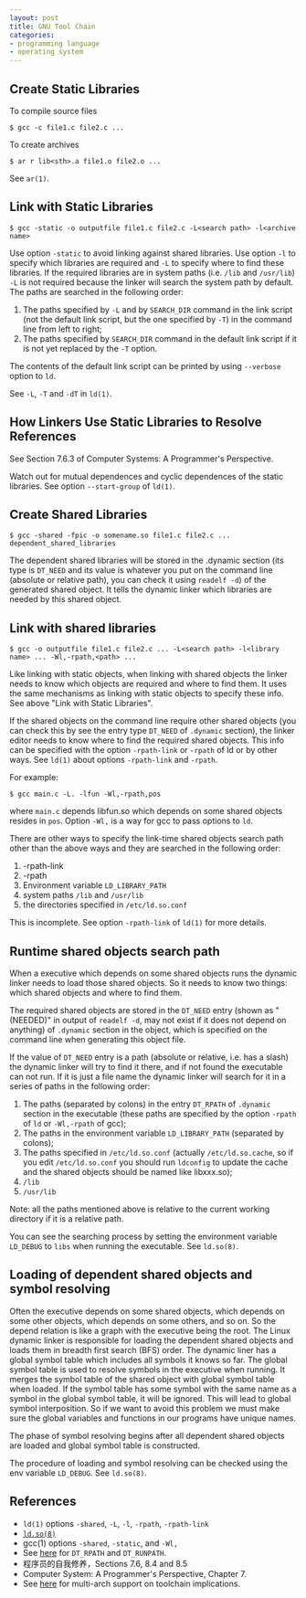 ```yaml
---
layout: post
title: GNU Tool Chain
categories:
- programming language
- operating system
---
```


## Create Static Libraries

To compile source files

    $ gcc -c file1.c file2.c ...

To create archives

    $ ar r lib<sth>.a file1.o file2.o ...

See `ar(1)`.
<!--more-->

## Link with Static Libraries

    $ gcc -static -o outputfile file1.c file2.c -L<search path> -l<archive name>

Use option `-static` to avoid linking against shared libraries.  Use option
`-l` to specify which libraries are required and `-L` to specify where to find
these libraries.  If the required libraries are in system paths (i.e. `/lib`
and `/usr/lib`) `-L` is not required because the linker will search the system
path by default.  The paths are searched in the following order:

1. The paths specified by `-L` and by `SEARCH_DIR` command in the link script (not the default link
   script, but the one specified by `-T`) in the command line from left to right;
2. The paths specified by `SEARCH_DIR` command in the default link script if it is not yet replaced
   by the `-T` option.

The contents of the default link script can be printed by using `--verbose` option to `ld`.

See `-L`, `-T` and `-dT` in `ld(1)`.

## How Linkers Use Static Libraries to Resolve References

See Section 7.6.3 of Computer Systems: A Programmer's Perspective.

Watch out for mutual dependences and cyclic dependences of the static libraries.  See option `--start-group` of `ld(1)`.

## Create Shared Libraries

    $ gcc -shared -fpic -o somename.so file1.c file2.c ... dependent_shared_libraries

The dependent shared libraries will be stored in the .dynamic section (its
type is `DT_NEED` and its value is whatever you put on the command line
(absolute or relative path), you can check it using `readelf -d`) of the
generated shared object.  It tells the dynamic linker which libraries are
needed by this shared object.

## Link with shared libraries

    $ gcc -o outputfile file1.c file2.c ... -L<search path> -l<library name> ... -Wl,-rpath,<path> ...

Like linking with static objects, when linking with shared objects the
linker needs to know which objects are required and where to find them.  It
uses the same mechanisms as linking with static objects to specify these
info.  See above "Link with Static Libraries".

If the shared objects on the command line require other shared objects (you
can check this by see the entry type `DT_NEED` of `.dynamic` section), the
linker editor needs to know where to find the required shared objects.
This info can be specified with the option `-rpath-link` or
`-rpath` of ld or by other ways.  See `ld(1)` about options
`-rpath-link` and `-rpath`.

For example:

    $ gcc main.c -L. -lfun -Wl,-rpath,pos

where `main.c` depends libfun.so which depends on some shared objects
resides in `pos`.  Option `-Wl,` is a way for gcc to pass options to `ld`.

There are other ways to specify the link-time shared objects search path
other than the above ways and they are searched in the following order:

1. -rpath-link
2. -rpath
3. Environment variable `LD_LIBRARY_PATH`
4. system paths `/lib` and `/usr/lib`
5. the directories specified in `/etc/ld.so.conf`

This is incomplete.  See option `-rpath-link` of `ld(1)` for more details.

## Runtime shared objects search path

When a executive which depends on some shared objects runs the dynamic
linker needs to load those shared objects.  So it needs to know two things:
which shared objects and where to find them.

The required shared objects are stored in the `DT_NEED` entry (shown as
"(NEEDED)" in output of `readelf -d`, may not exist if it does not depend
on anything) of `.dynamic` section in the object, which is specified on the
command line when generating this object file.

If the value of `DT_NEED` entry is a path (absolute or relative, i.e. has a
slash) the dynamic linker will try to find it there, and if not found the
executable can not run.  If it is just a file name the dynamic linker will
search for it in a series of paths in the following order:

1. The paths (separated by colons) in the entry `DT_RPATH` of `.dynamic`
   section in the executable (these paths are specified by the option `-rpath`
   of `ld` or `-Wl,-rpath` of gcc);
2. The paths in the environment variable `LD_LIBRARY_PATH` (separated
   by colons);
3. The paths specified in `/etc/ld.so.conf` (actually `/etc/ld.so.cache`,
   so if you edit `/etc/ld.so.conf` you should run `ldconfig` to update the
   cache and the shared objects should be named like libxxx.so);
4. `/lib`
5. `/usr/lib`

Note: all the paths mentioned above is relative to the current working
directory if it is a relative path.

You can see the searching process by setting the environment variable
`LD_DEBUG` to `libs` when running the executable.  See `ld.so(8)`.

## Loading of dependent shared objects and symbol resolving

Often the executive depends on some shared objects, which depends on some
other objects, which depends on some others, and so on.  So the depend
relation is like a graph with the executive being the root.  The Linux
dynamic linker is responsible for loading the dependent shared objects and
loads them in breadth first search (BFS) order.  The dynamic liner has a
global symbol table which includes all symbols it knows so far.  The global
symbol table is used to resolve symbols in the executive when running.  It
merges the symbol table of the shared object with global symbol table when
loaded.  If the symbol table has some symbol with the same name as a symbol
in the global symbol table, it will be ignored.  This will lead to global
symbol interposition.  So if we want to avoid this problem we must make
sure the global variables and functions in our programs have unique names.

The phase of symbol resolving begins after all dependent shared objects are
loaded and global symbol table is constructed.

The procedure of loading and symbol resolving can be checked using the env
variable `LD_DEBUG`.  See `ld.so(8)`.

## References

* `ld(1)` options `-shared`, `-L`, `-l`, `-rpath`, `-rpath-link`
* [`ld.so(8)`](http://man7.org/linux/man-pages/man8/ld.so.8.html)
* gcc(1) options `-shared`, `-static`, and `-Wl,`
* See [here](http://refspecs.linuxbase.org/elf/gabi4+/ch5.dynamic.html#shobj_dependencies) for `DT_RPATH` and `DT_RUNPATH`.
* 程序员的自我修养，Sections 7.6, 8.4 and 8.5
* Computer System: A Programmer's Perspective, Chapter 7.
* See [here](https://wiki.debian.org/Multiarch/LibraryPathOverview) for multi-arch support on toolchain implications.
